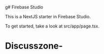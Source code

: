 g# Firebase Studio

This is a NextJS starter in Firebase Studio.

To get started, take a look at src/app/page.tsx.
# Discusszone-
